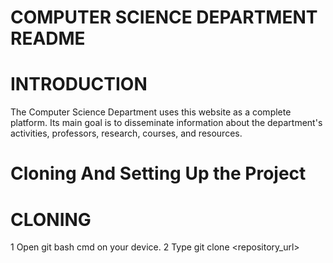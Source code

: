 # COMPUTER SCIENCE DEPARTMENT README

# INTRODUCTION

The Computer Science Department uses this website as a complete platform. Its main goal is to disseminate information about the department's activities, professors, research, courses, and resources.

# Cloning And Setting Up the Project

# CLONING

1 Open git bash cmd on your device.
2 Type git clone <repository_url>
